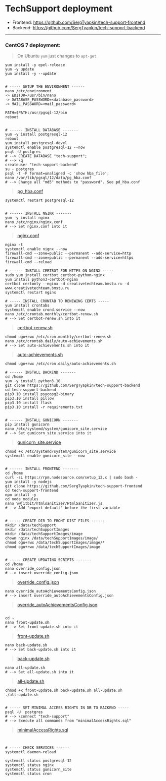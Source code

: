 # TechSupport deployment
- Frontend: https://github.com/SergTyapkin/tech-support-frontend
- Backend: https://github.com/SergTyapkin/tech-support-backend

---
### CentOS 7 deployment:
> On Ubuntu `yum` just changes to `apt-get`

```shell
yum install -y epel-release
yum -y update
yum install -y --update


# ----- SETUP THE ENVIRONMENT ------
nano /etc/environment
-> EDITOR=/usr/bin/nano
-> DATABASE_PASSWORD=<database_password>
-> MAIL_PASSWORD=<mail_password>

PATH=$PATH:/usr/pgsql-12/bin
reboot


# ------ INSTALL DATABASE -------
yum -y install postgresql-12  
reboot
yum install postgresql-devel
systemctl enable postgresql-12 --now
psql -U postgres
# --> CREATE DATABASE "tech-support";
# --> \q
createuser "tech-support-backend"
su - postgres
psql -t -P format=unaligned -c 'show hba_file';
nano /var/lib/pgsql/12/data/pg_hba.conf
# --> Change all "md5" methods to "password". See pd_hba.conf
```
> [pg_hba.conf](pg_hba.conf)
```shell
systemctl restart postgresql-12


# ------ INSTALL NGINX -------
yum -y install nginx
nano /etc/nginx/nginx.conf
# --> Set nginx.conf into it
```
> [nginx.conf](nginx.conf)
```shell
nginx -t
systemctl enable nignx --now
firewall-cmd --zone=public --permanent --add-service=http
firewall-cmd --zone=public --permanent --add-service=https
firewall-cmd --reload

# ------ INSTALL CERTBOT FOR HTTPS ON NGINX -----
sudo yum install certbot certbot-python-nginx
yum install python3-certbot-nginx
certbot certonly --nginx -d creativetechteam.bmstu.ru -d www.creativetechteam.bmstu.ru
systemctl restart nginx

# ----- INSTALL CRONTAB TO RENEWING CERTS -----
yum install crontabs
systemctl enable crond.service --now
nano /etc/crontab.monthly/certbot-renew.sh
# --> Set certbot-renew.sh into it
```
> [certbot-renew.sh](certbot-renew.sh)
```shell
chmod ugo+rwx /etc/cron.monthly/certbot-renew.sh
nano /etc/crontab.daily/auto-achievements.sh
# --> Set auto-achievements.sh into it
```
> [auto-achievements.sh](auto-achievements.sh)
```shell
chmod ugo+rwx /etc/cron.daily/auto-achievements.sh

# ------ INSTALL BACKEND -------
cd /home
yum -y install python3.10
git clone https://github.com/SergTyapkin/tech-support-backend
cd tech-support-backend
pip3.10 install psycopg2-binary
pip3.10 install pillow
pip3.10 install flask
pip3.10 install -r requirements.txt


# ------ INSTALL GUNICORN -------
pip install gunicorn
nano /etc/systemd/system/gunicorn_site.service
# --> Set gunicorn_site.service into it
```
> [gunicorn_site.service](gunicorn_site.service)
```shell
chmod +x /etc/systemd/system/gunicorn_site.service
systemctl enable gunicorn_site --now


# ------ INSTALL FRONTEND -------
cd /home
curl -sL https://rpm.nodesource.com/setup_12.x | sudo bash -
yum install -y nodejs
git clone https://github.com/SergTyapkin/tech-support-frontend
cd tech-support-frontend
npm install -y
cd node_modules
nano \@jitbit/htmlsanitizer/HtmlSanitizer.js
# --> Add "export default" before the first variable


# ----- CREATE DIR TO FRONT DIST FILES ------
mkdir /data/techSupport
mkdir /data/techSupportImages
mkdir /data/techSupportImages/image
chown nginx /data/techSupportImages/image/
chmod ogu+rwx /data/techSupportImages/image/*
chmod ogu+rwx /data/techSupportImages/image


# ----- CREATE UPDATING SCRIPTS -------
cd /home
nano override_config.json
# --> insert override_config.json
```
> [override_config.json](override_config.json)
```shell
nano override_autoAchievementsConfig.json
# --> insert override_autoAchievementsConfig.json
```
> [override_autoAchievementsConfig.json](override_autoAchievementsConfig.json)
```shell

cd ~
nano front-update.sh
# --> Set front-update.sh into it
```
> [front-update.sh](front-update.sh)
```shell
nano back-update.sh
# --> Set back-update.sh into it
```
> [back-update.sh](back-update.sh)
```shell
nano all-update.sh
# --> Set all-update.sh into it
```
> [all-update.sh](all-update.sh)
```shell
chmod +x front-update.sh back-update.sh all-update.sh
./all-update.sh


# ----- SET MINIMAL ACCESS RIGHTS IN DB TO BACKEND -----
psql -U  postgres
# --> \connect "tech-support"
# --> Execute all commands from "minimalAccessRights.sql"
```
> [minimalAccessRights.sql](minimalAccessRights.sql)
```shell


# ----- CHECK SERVICES ------
systemctl daemon-reload

systemctl status postgresql-12
systemctl status nginx
systemctl status gunicorn_site
systemctl status cron
```


